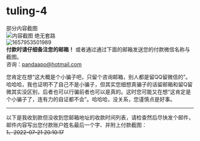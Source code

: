 # tuling-4
部分内容截图  
![内容截图](https://user-images.githubusercontent.com/55968645/171297196-d6caf131-5dda-40d5-97a1-a505f5de8ddb.png)
绝无套路  
![1657953501989](https://user-images.githubusercontent.com/55968645/179343512-f38ef011-ef34-4637-9289-bc945092e519.png)  
**付款时请仔细备注您的邮箱！**
或者通过通过下面的邮箱发送您的付款微信名称与截图。      
咨询：pandaapo@hotmail.com  

您肯定在想“这大概是个小骗子吧，只留个咨询邮箱，别人都是留QQ留微信的”。哈哈哈，我也证明不了自己不是小骗子，但其实您细想真骗子的话留邮箱和留Q留微其实没区别，后者也可以行骗前者也可以是真的。这时您可能又在想“这肯定是个小骗子了，连有力的自证都不会”。哈哈哈，没关系，您谨慎点是好事。  

---
以下是我收到款但没收到您邮箱地址的收款时间列表，请检查然后尽快发个邮件，邮件内容写出您付款账户姓名最后一个字、并附上付款截图：  
~~1、2022-07-21 20:10:17~~
